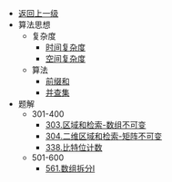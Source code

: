 * [返回上一级](README)
* 算法思想
    * 复杂度
        * [时间复杂度](leetcode/concept/complexity/时间复杂度.md)
        * [空间复杂度](leetcode/concept/complexity/空间复杂度.md)
    * 算法
        * [前缀和](leetcode/concept/algorithm/前缀和.md)
        * [并查集](leetcode/concept/algorithm/并查集.md)
* 题解
    * 301-400
        * [303.区域和检索-数组不可变](leetcode/solution/301-400/303.区域和检索-数组不可变.md)
        * [304.二维区域和检索-矩阵不可变](leetcode/solution/301-400/304.二维区域和检索-矩阵不可变.md)
        * [338.比特位计数](leetcode/solution/301-400/338.比特位计数.md)
    * 501-600
        * [561.数组拆分I](leetcode/solution/501-600/561.数组拆分I)
